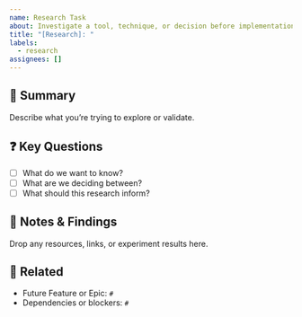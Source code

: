 ```yaml
---
name: Research Task
about: Investigate a tool, technique, or decision before implementation
title: "[Research]: "
labels:
  - research
assignees: []
---
```


## 🔬 Summary
Describe what you’re trying to explore or validate.

## ❓ Key Questions
- [ ] What do we want to know?
- [ ] What are we deciding between?
- [ ] What should this research inform?

## 📄 Notes & Findings
Drop any resources, links, or experiment results here.

## 🔗 Related
- Future Feature or Epic: `#`
- Dependencies or blockers: `#`

